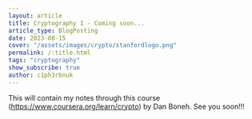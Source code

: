 ```yaml
---
layout: article
title: Cryptography I - Coming soon...
article_type: BlogPosting
date: 2023-08-15
cover: "/assets/images/crypto/stanfordlogo.png"
permalink: /:title.html
tags: "cryptography"
show_subscribe: true
author: c1ph3rbnuk
---
```


This will contain my notes through this course (https://www.coursera.org/learn/crypto) by Dan Boneh. See you soon!!!